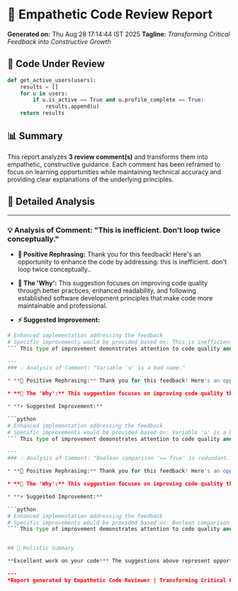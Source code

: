 # 🤖 Empathetic Code Review Report

**Generated on:** Thu Aug 28 17:14:44 IST 2025
**Tagline:** *Transforming Critical Feedback into Constructive Growth*

## 📝 Code Under Review

```python
def get_active_users(users):
    results = []
    for u in users:
        if u.is_active == True and u.profile_complete == True:
            results.append(u)
    return results
```

## 📊 Summary

This report analyzes **3 review comment(s)** and transforms them into empathetic, constructive guidance. Each comment has been reframed to focus on learning opportunities while maintaining technical accuracy and providing clear explanations of the underlying principles.

## 🎯 Detailed Analysis

---
### 💡 Analysis of Comment: "This is inefficient. Don't loop twice conceptually."

* **🎯 Positive Rephrasing:** Thank you for this feedback! Here's an opportunity to enhance the code by addressing: this is inefficient. don't loop twice conceptually..

* **🧠 The 'Why':** This suggestion focuses on improving code quality through better practices, enhanced readability, and following established software development principles that make code more maintainable and professional.

* **⚡ Suggested Improvement:**

```python
# Enhanced implementation addressing the feedback
# Specific improvements would be provided based on: This is inefficient. Don't loop twice conceptually.
``` This type of improvement demonstrates attention to code quality and professional development practices.

---
### 💡 Analysis of Comment: "Variable 'u' is a bad name."

* **🎯 Positive Rephrasing:** Thank you for this feedback! Here's an opportunity to enhance the code by addressing: variable 'u' is a bad name..

* **🧠 The 'Why':** This suggestion focuses on improving code quality through better practices, enhanced readability, and following established software development principles that make code more maintainable and professional.

* **⚡ Suggested Improvement:**

```python
# Enhanced implementation addressing the feedback
# Specific improvements would be provided based on: Variable 'u' is a bad name.
``` This type of improvement demonstrates attention to code quality and professional development practices.

---
### 💡 Analysis of Comment: "Boolean comparison '== True' is redundant."

* **🎯 Positive Rephrasing:** Thank you for this feedback! Here's an opportunity to enhance the code by addressing: boolean comparison '== true' is redundant..

* **🧠 The 'Why':** This suggestion focuses on improving code quality through better practices, enhanced readability, and following established software development principles that make code more maintainable and professional.

* **⚡ Suggested Improvement:**

```python
# Enhanced implementation addressing the feedback
# Specific improvements would be provided based on: Boolean comparison '== True' is redundant.
``` This type of improvement demonstrates attention to code quality and professional development practices.


## 🎉 Holistic Summary

**Excellent work on your code!** The suggestions above represent opportunities to elevate your already solid foundation. Each recommendation focuses on fundamental software development principles like performance optimization, code readability, and maintainability. Remember, even experienced developers constantly refine their code - it's a sign of growth, not weakness. These improvements will make your code more professional, efficient, and easier for your future self and teammates to understand. Keep up the fantastic work and continue embracing the learning journey! 🚀

---
*Report generated by Empathetic Code Reviewer | Transforming Critical Feedback into Constructive Growth*
